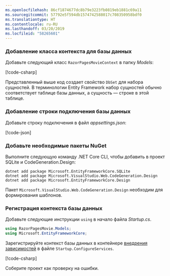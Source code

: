 ```yaml
---
ms.openlocfilehash: 86cf1874677dc8b79e3223fb0819eb1881c69a11
ms.sourcegitcommit: 57792e5f594db1574742588017c708350958bdf0
ms.translationtype: HT
ms.contentlocale: ru-RU
ms.lasthandoff: 03/20/2019
ms.locfileid: "58265601"
---
```

<a name="dc"></a>

### <a name="add-a-database-context-class"></a>Добавление класса контекста для базы данных

Добавьте следующий класс `RazorPagesMovieContext` в папку *Models*:

[!code-csharp[](~/tutorials/razor-pages/razor-pages-start/sample/RazorPagesMovie22/Data/RazorPagesMovieContext.cs)]

Представленный выше код создает свойство `DbSet` для набора сущностей. В терминологии Entity Framework набор сущностей обычно соответствует таблице базы данных, а сущность — строке в этой таблице.

<a name="cs"></a>

### <a name="add-a-database-connection-string"></a>Добавление строки подключения базы данных

Добавьте строку подключения в файл *appsettings.json*:

[!code-json[](~/tutorials/razor-pages/razor-pages-start/sample/RazorPagesMovie/appsettings_SQLite.json?highlight=8-10)]

### <a name="add-required-nuget-packages"></a>Добавьте необходимые пакеты NuGet

Выполните следующую команду .NET Core CLI, чтобы добавить в проект SQLite и CodeGeneration.Design:

```console
dotnet add package Microsoft.EntityFrameworkCore.SQLite
dotnet add package Microsoft.VisualStudio.Web.CodeGeneration.Design
dotnet add package Microsoft.EntityFrameworkCore.Design

```

Пакет `Microsoft.VisualStudio.Web.CodeGeneration.Design` необходим для формирования шаблонов.

<a name="reg"></a>

### <a name="register-the-database-context"></a>Регистрация контекста базы данных

Добавьте следующие инструкции `using` в начало файла *Startup.cs*.

```csharp
using RazorPagesMovie.Models;
using Microsoft.EntityFrameworkCore;
```

Зарегистрируйте контекст базы данных в контейнере [внедрения зависимостей](xref:fundamentals/dependency-injection) в файле `Startup.ConfigureServices`.

[!code-csharp[](~/tutorials/razor-pages/razor-pages-start/sample/RazorPagesMovie22/Startup.cs?name=snippet_UseSqlite&highlight=11-12)]

Соберите проект как проверку на ошибки.
